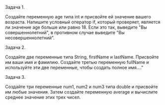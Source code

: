 Задача 1. 

Создайте переменную age типа int и присвойте ей значение вашего возраста. Напишите условный оператор if, который проверяет, является ли значение age больше или равно 18. Если это так, выведите "Вы совершеннолетний", в противном случае выведите "Вы несовершеннолетний".

Задача 2. 

Создайте две переменные типа String, firstName и lastName. Присвойте им ваши имя и фамилию. Создайте третью переменную fullName и используйте эти две переменные, чтобы создать полное имя...."


Задача 3. 

Создайте три переменные num1, num2 и num3 типа double и присвойте им любые значения. Затем создайте переменную average и вычислите среднее значение этих трех чисел.

